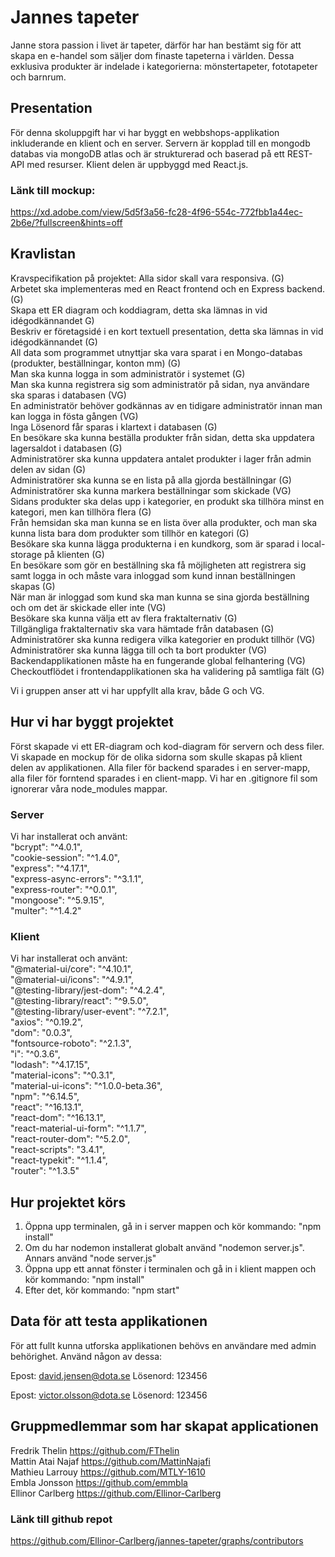 # Jannes tapeter

Janne stora passion i livet är tapeter, därför har han bestämt sig för att skapa en e-handel som säljer dom finaste tapeterna i världen. Dessa exklusiva produkter är indelade i kategorierna: mönstertapeter, fototapeter och barnrum.

## Presentation

För denna skoluppgift har vi har byggt en webbshops-applikation inkluderande en klient och en server. Servern är kopplad till en mongodb databas via mongoDB atlas och är strukturerad och baserad på ett REST-API med resurser. Klient delen är uppbyggd med React.js.

### Länk till mockup:
https://xd.adobe.com/view/5d5f3a56-fc28-4f96-554c-772fbb1a44ec-2b6e/?fullscreen&hints=off

## Kravlistan

Kravspecifikation på projektet:
Alla sidor skall vara responsiva. (G)  
Arbetet ska implementeras med en React frontend och en Express backend. (G)  
Skapa ett ER diagram och koddiagram, detta ska lämnas in vid idégodkännandet G)  
Beskriv er företagsidé i en kort textuell presentation, detta ska lämnas in vid idégodkännandet (G)  
All data som programmet utnyttjar ska vara sparat i en Mongo-databas (produkter, beställningar, konton mm) (G)  
Man ska kunna logga in som administratör i systemet (G)  
Man ska kunna registrera sig som administratör på sidan, nya användare ska sparas i databasen (VG)  
En administratör behöver godkännas av en tidigare administratör innan man kan logga in fösta gången (VG)  
Inga Lösenord får sparas i klartext i databasen (G)  
En besökare ska kunna beställa produkter från sidan, detta ska uppdatera lagersaldot i databasen (G)  
Administratörer ska kunna uppdatera antalet produkter i lager från admin delen av sidan (G)  
Administratörer ska kunna se en lista på alla gjorda beställningar (G)  
Administratörer ska kunna markera beställningar som skickade (VG)  
Sidans produkter ska delas upp i kategorier, en produkt ska tillhöra minst en kategori, men kan tillhöra flera (G)  
Från hemsidan ska man kunna se en lista över alla produkter, och man ska kunna lista bara dom produkter som tillhör en kategori (G)  
Besökare ska kunna lägga produkterna i en kundkorg, som är sparad i local-storage på klienten (G)  
En besökare som gör en beställning ska få möjligheten att registrera sig samt logga in och måste vara inloggad som kund innan beställningen skapas (G)  
När man är inloggad som kund ska man kunna se sina gjorda beställning och om det är skickade eller inte (VG)  
Besökare ska kunna välja ett av flera fraktalternativ (G)  
Tillgängliga fraktalternativ ska vara hämtade från databasen (G)  
Administratörer ska kunna redigera vilka kategorier en produkt tillhör (VG)  
Administratörer ska kunna lägga till och ta bort produkter (VG)  
Backendapplikationen måste ha en fungerande global felhantering (VG)  
Checkoutflödet i frontendapplikationen ska ha validering på samtliga fält (G)

Vi i gruppen anser att vi har uppfyllt alla krav, både G och VG. 

## Hur vi har byggt projektet

Först skapade vi ett ER-diagram och kod-diagram för servern och dess filer. Vi skapade en mockup för de olika sidorna som skulle skapas på klient delen av applikationen.
Alla filer för backend sparades i en server-mapp, alla filer för forntend sparades i en client-mapp. Vi har en .gitignore fil som ignorerar våra node_modules mappar.

### Server

Vi har installerat och använt:  
 "bcrypt": "^4.0.1",  
 "cookie-session": "^1.4.0",  
 "express": "^4.17.1",  
 "express-async-errors": "^3.1.1",  
 "express-router": "^0.0.1",  
 "mongoose": "^5.9.15",  
 "multer": "^1.4.2"

### Klient

Vi har installerat och använt:  
 "@material-ui/core": "^4.10.1",  
 "@material-ui/icons": "^4.9.1",  
 "@testing-library/jest-dom": "^4.2.4",  
 "@testing-library/react": "^9.5.0",  
 "@testing-library/user-event": "^7.2.1",  
 "axios": "^0.19.2",  
 "dom": "0.0.3",  
 "fontsource-roboto": "^2.1.3",  
 "i": "^0.3.6",  
 "lodash": "^4.17.15",  
 "material-icons": "^0.3.1",  
 "material-ui-icons": "^1.0.0-beta.36",  
 "npm": "^6.14.5",  
 "react": "^16.13.1",  
 "react-dom": "^16.13.1",  
 "react-material-ui-form": "^1.1.7",  
 "react-router-dom": "^5.2.0",  
 "react-scripts": "3.4.1",  
 "react-typekit": "^1.1.4",  
 "router": "^1.3.5"

## Hur projektet körs

1. Öppna upp terminalen, gå in i server mappen och kör kommando: "npm install"
2. Om du har nodemon installerat globalt använd "nodemon server.js". Annars använd "node server.js"
3. Öppna upp ett annat fönster i terminalen och gå in i klient mappen och kör kommando: "npm install"
4. Efter det, kör kommando: "npm start"

## Data för att testa applikationen

För att fullt kunna utforska applikationen behövs en användare med admin behörighet. Använd någon av dessa:

Epost: david.jensen@dota.se
Lösenord: 123456

Epost: victor.olsson@dota.se
Lösenord: 123456

## Gruppmedlemmar som har skapat applicationen

Fredrik Thelin https://github.com/FThelin  
Mattin Atai Najaf https://github.com/MattinNajafi  
Mathieu Larrouy https://github.com/MTLY-1610  
Embla Jonsson https://github.com/emmbla  
Ellinor Carlberg https://github.com/Ellinor-Carlberg

### Länk till github repot

https://github.com/Ellinor-Carlberg/jannes-tapeter/graphs/contributors
